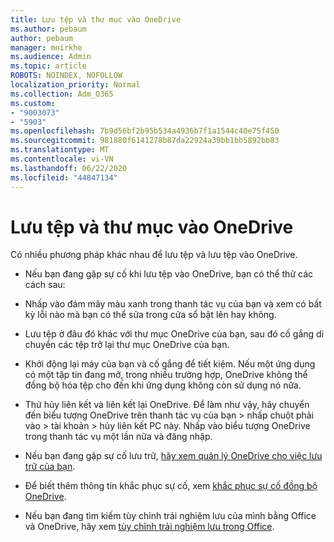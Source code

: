```yaml
---
title: Lưu tệp và thư mục vào OneDrive
ms.author: pebaum
author: pebaum
manager: mnirkhe
ms.audience: Admin
ms.topic: article
ROBOTS: NOINDEX, NOFOLLOW
localization_priority: Normal
ms.collection: Adm_O365
ms.custom:
- "9003073"
- "5903"
ms.openlocfilehash: 7b9d56bf2b95b534a4936b7f1a1544c40e75f450
ms.sourcegitcommit: 981880f6141278b87da22924a39bb1bb5892bb83
ms.translationtype: MT
ms.contentlocale: vi-VN
ms.lasthandoff: 06/22/2020
ms.locfileid: "44847134"
---
```

# <a name="saving-files-and-folders-to-onedrive"></a>Lưu tệp và thư mục vào OneDrive

Có nhiều phương pháp khác nhau để lưu tệp và lưu tệp vào OneDrive.

- Nếu bạn đang gặp sự cố khi lưu tệp vào OneDrive, bạn có thể thử các cách sau:

- Nhấp vào đám mây màu xanh trong thanh tác vụ của bạn và xem có bất kỳ lỗi nào mà bạn có thể sửa trong cửa sổ bật lên hay không.
- Lưu tệp ở đâu đó khác với thư mục OneDrive của bạn, sau đó cố gắng di chuyển các tệp trở lại thư mục OneDrive của bạn.
- Khởi động lại máy của bạn và cố gắng để tiết kiệm. Nếu một ứng dụng có một tập tin đang mở, trong nhiều trường hợp, OneDrive không thể đồng bộ hóa tệp cho đến khi ứng dụng không còn sử dụng nó nữa.
- Thử hủy liên kết và liên kết lại OneDrive. Để làm như vậy, hãy chuyển đến biểu tượng OneDrive trên thanh tác vụ của bạn > nhấp chuột phải vào > tài khoản > hủy liên kết PC này. Nhấp vào biểu tượng OneDrive trong thanh tác vụ một lần nữa và đăng nhập.
- Nếu bạn đang gặp sự cố lưu trữ, [hãy xem quản lý OneDrive cho việc lưu trữ của bạn](https://support.microsoft.com/office/31519161-059c-4764-b6f8-f5cd29f7fe68).
- Để biết thêm thông tin khắc phục sự cố, xem [khắc phục sự cố đồng bộ OneDrive](https://docs.microsoft.com/alchemyinsights/fix-onedrive-sync-issues).  
- Nếu bạn đang tìm kiếm tùy chỉnh trải nghiệm lưu của mình bằng Office và OneDrive, hãy xem [tùy chỉnh trải nghiệm lưu trong Office](https://support.microsoft.com/office/786200a7-f5f2-4d26-a3ae-b78c60dd5d3b).
